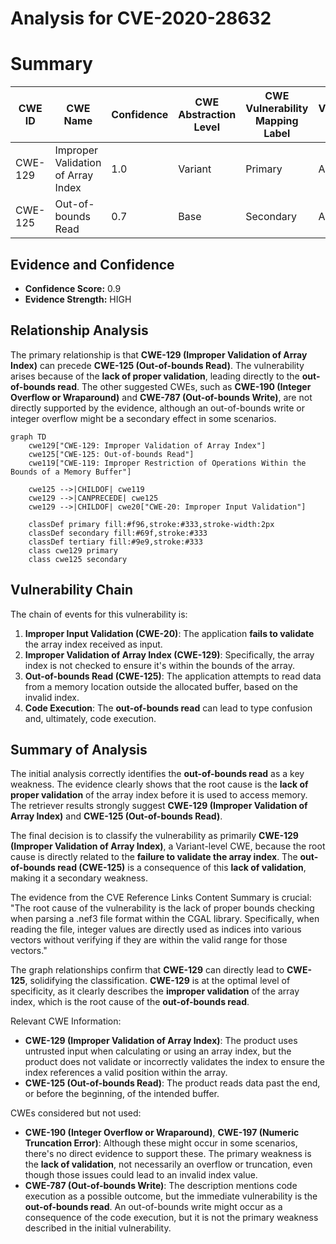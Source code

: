 # Analysis for CVE-2020-28632

# Summary
| CWE ID | CWE Name | Confidence | CWE Abstraction Level | CWE Vulnerability Mapping Label | CWE-Vulnerability Mapping Notes |
|---|---|---|---|---|---|
| CWE-129 | Improper Validation of Array Index | 1.0 | Variant | Primary | Allowed |
| CWE-125 | Out-of-bounds Read | 0.7 | Base | Secondary | Allowed |

## Evidence and Confidence

*   **Confidence Score:** 0.9
*   **Evidence Strength:** HIGH

## Relationship Analysis
The primary relationship is that **CWE-129 (Improper Validation of Array Index)** can precede **CWE-125 (Out-of-bounds Read)**. The vulnerability arises because of the **lack of proper validation**, leading directly to the **out-of-bounds read**. The other suggested CWEs, such as **CWE-190 (Integer Overflow or Wraparound)** and **CWE-787 (Out-of-bounds Write)**, are not directly supported by the evidence, although an out-of-bounds write or integer overflow might be a secondary effect in some scenarios.

```mermaid
graph TD
    cwe129["CWE-129: Improper Validation of Array Index"]
    cwe125["CWE-125: Out-of-bounds Read"]
    cwe119["CWE-119: Improper Restriction of Operations Within the Bounds of a Memory Buffer"]

    cwe125 -->|CHILDOF| cwe119
    cwe129 -->|CANPRECEDE| cwe125
    cwe129 -->|CHILDOF| cwe20["CWE-20: Improper Input Validation"]

    classDef primary fill:#f96,stroke:#333,stroke-width:2px
    classDef secondary fill:#69f,stroke:#333
    classDef tertiary fill:#9e9,stroke:#333
    class cwe129 primary
    class cwe125 secondary
```

## Vulnerability Chain
The chain of events for this vulnerability is:
1.  **Improper Input Validation (CWE-20)**: The application **fails to validate** the array index received as input.
2.  **Improper Validation of Array Index (CWE-129)**: Specifically, the array index is not checked to ensure it's within the bounds of the array.
3.  **Out-of-bounds Read (CWE-125)**: The application attempts to read data from a memory location outside the allocated buffer, based on the invalid index.
4.  **Code Execution**: The **out-of-bounds read** can lead to type confusion and, ultimately, code execution.

## Summary of Analysis
The initial analysis correctly identifies the **out-of-bounds read** as a key weakness. The evidence clearly shows that the root cause is the **lack of proper validation** of the array index before it is used to access memory. The retriever results strongly suggest **CWE-129 (Improper Validation of Array Index)** and **CWE-125 (Out-of-bounds Read)**.

The final decision is to classify the vulnerability as primarily **CWE-129 (Improper Validation of Array Index)**, a Variant-level CWE, because the root cause is directly related to the **failure to validate the array index**. The **out-of-bounds read (CWE-125)** is a consequence of this **lack of validation**, making it a secondary weakness.

The evidence from the CVE Reference Links Content Summary is crucial: "The root cause of the vulnerability is the lack of proper bounds checking when parsing a .nef3 file format within the CGAL library. Specifically, when reading the file, integer values are directly used as indices into various vectors without verifying if they are within the valid range for those vectors."

The graph relationships confirm that **CWE-129** can directly lead to **CWE-125**, solidifying the classification. **CWE-129** is at the optimal level of specificity, as it clearly describes the **improper validation** of the array index, which is the root cause of the **out-of-bounds read**.

Relevant CWE Information:
*   **CWE-129 (Improper Validation of Array Index)**: The product uses untrusted input when calculating or using an array index, but the product does not validate or incorrectly validates the index to ensure the index references a valid position within the array.
*   **CWE-125 (Out-of-bounds Read)**: The product reads data past the end, or before the beginning, of the intended buffer.

CWEs considered but not used:
*   **CWE-190 (Integer Overflow or Wraparound)**, **CWE-197 (Numeric Truncation Error)**: Although these might occur in some scenarios, there's no direct evidence to support these. The primary weakness is the **lack of validation**, not necessarily an overflow or truncation, even though those issues could lead to an invalid index value.
*   **CWE-787 (Out-of-bounds Write)**: The description mentions code execution as a possible outcome, but the immediate vulnerability is the **out-of-bounds read**. An out-of-bounds write might occur as a consequence of the code execution, but it is not the primary weakness described in the initial vulnerability.